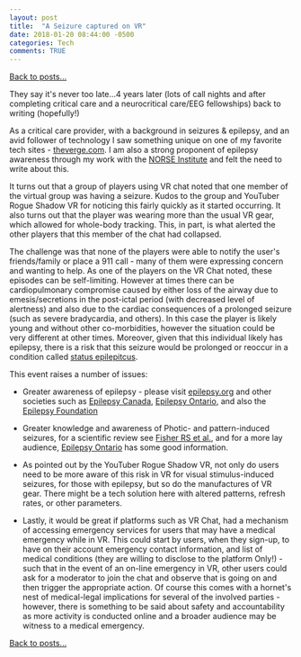 ```yaml
---
layout: post
title:  "A Seizure captured on VR"
date: 2018-01-20 08:44:00 -0500  
categories: Tech
comments: TRUE
---
```

[Back to posts...](/posts/index.html)

They say it's never too late...4 years later (lots of call nights and after completing critical care and a neurocritical care/EEG fellowships) back to writing (hopefully!)

As a critical care provider, with a background in seizures & epilepsy, and an avid follower of technology I saw something unique on one of my favorite tech sites - [theverge.com](https://www.theverge.com/2018/1/19/16911408/vr-chat-virtual-reality-seizure). I am also a strong proponent of epilepsy awareness through my work with the [NORSE Institute](https://www.norseinstitute.org/) and felt the need to write about this.

It turns out that a group of players using VR chat noted that one member of the virtual group was having a seizure. Kudos to the group and YouTuber Rogue Shadow VR for noticing this fairly quickly as it started occurring. It also turns out that the player was wearing more than the usual VR gear, which allowed for whole-body tracking. This, in part, is what alerted the other players that this member of the chat had collapsed.

The challenge was that none of the players were able to notify the user's friends/family or place a 911 call - many of them were expressing concern and wanting to help. As one of the players on the VR Chat noted, these episodes can be self-limiting. However at times there can be cardiopulmonary compromise caused by either loss of the airway due to emesis/secretions in the post-ictal period (with decreased level of alertness) and also due to the cardiac consequences of a prolonged seizure (such as severe bradycardia, and others). In this case the player is likely young and without other co-morbidities, however the situation could be very different at other times. Moreover, given that this individual likely has epilepsy, there is a risk that this seizure would be prolonged or reoccur in a condition called [status epilepitcus](https://en.wikipedia.org/wiki/Status_epilepticus).

This event raises a number of issues:

* Greater awareness of epilepsy - please visit [epilepsy.org](https://epilepsy.org/) and other societies such as [Epilepsy Canada](http://www.epilepsy.ca/), [Epilepsy Ontario](http://epilepsyontario.org/), and also the [Epilepsy Foundation](https://www.epilepsy.com/)

* Greater knowledge and awareness of Photic- and pattern-induced seizures, for a scientific review see [Fisher RS et al.](https://www.ncbi.nlm.nih.gov/pubmed/16146439), and for a more lay audience, [Epilepsy Ontario](http://epilepsyontario.org/epileptic-syndromes-and-visually-induced-seizures/) has some good information.

* As pointed out by the YouTuber Rogue Shadow VR, not only do users need to be more aware of this risk in VR for visual stimulus-induced seizures, for those with epilepsy, but so do the manufactures of VR gear. There might be a tech solution here with altered patterns, refresh rates, or other parameters.

* Lastly, it would be great if platforms such as VR Chat, had a mechanism of accessing emergency services for users that may have a medical emergency while in VR. This could start by users, when they sign-up, to have on their account emergency contact information, and list of medical conditions (they are willing to disclose to the platform Only!) - such that in the event of an on-line emergency in VR, other users could ask for a moderator to join the chat and observe that is going on and then trigger the appropriate action. Of course this comes with a hornet's nest of medical-legal implications for several of the involved parties - however, there is something to be said about safety and accountability as more activity is conducted online and a broader audience may be witness to a medical emergency.

[Back to posts...](/posts/index.html)
